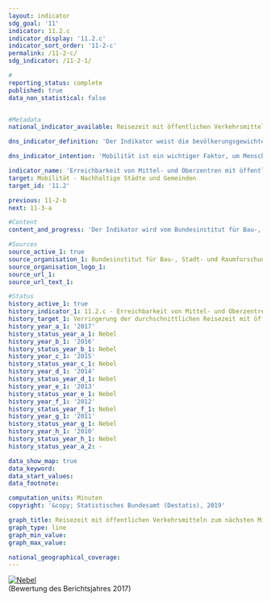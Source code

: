```yaml
---                   
layout: indicator                   
sdg_goal: '11'                   
indicator: 11.2.c                   
indicator_display: '11.2.c'                   
indicator_sort_order: '11-2-c'                   
permalink: /11-2-c/                   
sdg_indicator: /11-2-1/                   

#                   
reporting_status: complete                   
published: true                   
data_non_statistical: false                   


#Metadata                   
national_indicator_available: Reisezeit mit öffentlichen Verkehrsmitteln zum nächsten Mittel- oder Oberzentrum                   

dns_indicator_definition: 'Der Indikator weist die bevölkerungsgewichtete durchschnittliche Reisezeit mit öffentlichen Verkehrsmitteln zum nächsten Mittel- oder Oberzentrum aus.<sub> Text aus dem Indikatorenbericht 2018</sub>'                   

dns_indicator_intention: 'Mobilität ist ein wichtiger Faktor, um Menschen soziale Teilhabe zu ermöglichen. Entsprechend sollten Raum und Verkehr so gestaltet werden, dass für die gesamte Bevölkerung gute Mobilitätsangebote und eine entsprechende Anbindung an Mittel- oder Oberzentren vorhanden sind. Ziel der Bundesregierung ist es daher, die durchschnittliche Reisezeit mit öffentlichen Verkehrsmitteln zum nächsten Mittel- oder Oberzentrum zu verringern.<sub> Text aus dem Indikatorenbericht 2018</sub>'                   

indicator_name: 'Erreichbarkeit von Mittel- und Oberzentren mit öffentlichen Verkehrsmitteln'                   
target: Mobilität - Nachhaltige Städte und Gemeinden                   
target_id: '11.2'                   

previous: 11-2-b                   
next: 11-3-a                   

#Content                    
content_and_progress: 'Der Indikator wird vom Bundesinstitut für Bau-, Stadt- und Raumforschung berechnet. Als öffentliche Verkehrsmittel werden Verkehrsangebote definiert, die jedermann nach Entrichtung der jeweiligen Gebühren benutzen kann. Flexible Bedienformen wie zum Beispiel Anrufbusse, die ohne feste Haltestellen und Fahrpläne auf Anforderung verkehren, werden also nicht berücksichtigt.<br><br>Als Datengrundlage dienen Fahrplandaten der Deutschen Bahn, von Verkehrsverbünden sowie zahlreiche weitere Fahrpläne. Aus den Fahrplandaten wurden für etwa 250&nbsp;000 Haltestellen die Fahrzeiten in das nächste Mittel- bzw. Oberzentrum während der morgendlichen Hauptverkehrszeit ermittelt. Dieser Zeitraum ist in den beiden Berichtsjahren unterschiedlich definiert. Wurden 2012 Verbindungen mit einer Ankunftszeit zwischen sechs und neun Uhr berücksichtigt, waren es 2016 solche mit einer Ankunftszeit zwischen acht und zwölf Uhr.<br><br>Auch weil noch nicht alle Nahverkehrspläne vollständig in die verwendete Datenbank integriert wurden, sind die Werte für 2012 und 2016 nicht ohne Einschränkungen vergleichbar. Die Häufigkeit eines Verkehrsangebots ins nächstgelegene Mittel- bzw. Oberzentrum bleibt zudem ebenso außer Betracht wie die Wegezeit zur bzw. von der Haltestelle. Zudem basiert dieser Indikator auf den Fahrplandaten – somit bleiben Verspätungen oder auch Ausfälle unberücksichtigt.<br><br>Die Einstufung eines Ortes als Mittel- oder Oberzentrum bestimmt sich nach der Ausstattung des Ortes mit Versorgungsangeboten an Waren, Dienstleistungen und Infrastruktur, die in den umgebenden Unterzentren nicht zur Verfügung stehen. Hierzu zählen unter anderem Facharztpraxen, Krankenhäuser, kulturelle Angebote sowie weiterführende Schulen und Hochschulen.<br><br>In jedem Mittel- bzw. Oberzentrum, insbesondere in Großstädten, wurde nur ein Zielpunkt (Stadtzentrum) bestimmt. Die Zielhaltestellen wurden im Umkreis von einem Kilometer um den Zielpunkt gewählt und die schnellste Verbindung von der Starthaltestelle dorthin gesucht. Mithilfe kleinräumiger Bevölkerungsdaten des Statistischen Bundesamtes wurde dann ein bevölkerungsgewichteter Mittelwert der Reisezeit für Deutschland ermittelt.<br><br>Der Indikator steht in Beziehung zu dem Indikator 11.2.1 „Zugang zu öffentlichen Verkehrsmitteln“ der Vereinten Nationen. Deutschland berichtet hier, basierend auf Daten des Deutschen Mobilitätspanels, den Anteil der Bevölkerung, der maximal zehn Minuten entfernt von einer öffentlichen Haltestelle entfernt wohnt. Basierend auf diesen Daten hatten im Jahr 2017 rund 94&nbsp;% der Bevölkerung Zugang zu öffentlichen Verkehrsmitteln.<br><br>Die vorliegenden Indikatorenwerte für 2012 und 2016 zeigen, dass sich die bevölkerungsgewichtete durchschnittliche Reisezeit zum nächsten Mittel- oder Oberzentrum in diesem Zeitraum von 23,5 auf 22,4 Minuten verkürzt hat. Dies entspricht einer Verringerung um 4,7&nbsp;%. Inwieweit die bereits beschriebenen methodischen Änderungen oder die Neuausweisung von Mittelzentren hierfür mitverantwortlich sind, lässt sich nicht ermitteln. Allerdings ist die Zahl der Mittel- oder Oberzentren von 1&nbsp;010 im Jahr 2012 auf 1&nbsp;069 angestiegen.<sub> Text aus dem Indikatorenbericht 2018</sub>'                   

#Sources
source_active_1: true                           
source_organisation_1: Bundesinstitut für Bau-, Stadt- und Raumforschung                           
source_organisation_logo_1:                            
source_url_1:                            
source_url_text_1:                            

#Status                   
history_active_1: true                   
history_indicator_1: 11.2.c - Erreichbarkeit von Mittel- und Oberzentren mit öffentlichen Verkehrsmitteln                   
history_target_1: Verringerung der durchschnittlichen Reisezeit mit öffentlichen Verkehrsmitteln
history_year_a_1: '2017'                           
history_status_year_a_1: Nebel
history_year_b_1: '2016'                           
history_status_year_b_1: Nebel
history_year_c_1: '2015'                           
history_status_year_c_1: Nebel
history_year_d_1: '2014'                           
history_status_year_d_1: Nebel
history_year_e_1: '2013'                           
history_status_year_e_1: Nebel
history_year_f_1: '2012'                           
history_status_year_f_1: Nebel
history_year_g_1: '2011'                           
history_status_year_g_1: Nebel
history_year_h_1: '2010'                           
history_status_year_h_1: Nebel
history_status_year_a_2: -

data_show_map: true                   
data_keyword:                    
data_start_values:                    
data_footnote:                    

computation_units: Minuten                   
copyright: '&copy; Statistisches Bundesamt (Destatis), 2019'                   

graph_title: Reisezeit mit öffentlichen Verkehrsmitteln zum nächsten Mittel- oder Oberzentrum                   
graph_type: line                   
graph_min_value:                    
graph_max_value:                    

national_geographical_coverage:                    
---
```

<div>                           
  <div class="my-header">                           
    <a href="https://nachhaltige-entwicklung-deutschland.github.io/open-sdg-site-starter/status/"><img src="https://g205sdgs.github.io/sdg-indicators/public/Wettersymbole/Nebel.png" alt="Nebel" />                           
    </a>                           
  </div>
  <div class="my-header-note">
    <span>(Bewertung des Berichtsjahres 2017)</span>
  </div>                           
</div>